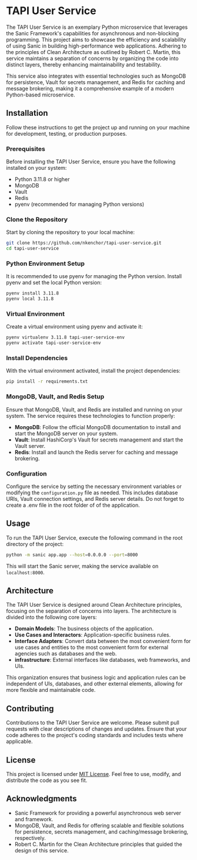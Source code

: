 # TAPI User Service

The TAPI User Service is an exemplary Python microservice that leverages the Sanic Framework's capabilities for asynchronous and non-blocking programming. This project aims to showcase the efficiency and scalability of using Sanic in building high-performance web applications. Adhering to the principles of Clean Architecture as outlined by Robert C. Martin, this service maintains a separation of concerns by organizing the code into distinct layers, thereby enhancing maintainability and testability.

This service also integrates with essential technologies such as MongoDB for persistence, Vault for secrets management, and Redis for caching and message brokering, making it a comprehensive example of a modern Python-based microservice.

## Installation

Follow these instructions to get the project up and running on your machine for development, testing, or production purposes.

### Prerequisites

Before installing the TAPI User Service, ensure you have the following installed on your system:

- Python 3.11.8 or higher
- MongoDB
- Vault
- Redis
- pyenv (recommended for managing Python versions)

### Clone the Repository

Start by cloning the repository to your local machine:

```bash
git clone https://github.com/nkenchor/tapi-user-service.git
cd tapi-user-service
```

### Python Environment Setup

It is recommended to use pyenv for managing the Python version. Install pyenv and set the local Python version:

```bash
pyenv install 3.11.8
pyenv local 3.11.8
```

### Virtual Environment

Create a virtual environment using pyenv and activate it:

```bash
pyenv virtualenv 3.11.8 tapi-user-service-env
pyenv activate tapi-user-service-env
```

### Install Dependencies

With the virtual environment activated, install the project dependencies:

```bash
pip install -r requirements.txt
```

### MongoDB, Vault, and Redis Setup

Ensure that MongoDB, Vault, and Redis are installed and running on your system. The service requires these technologies to function properly:

- **MongoDB**: Follow the official MongoDB documentation to install and start the MongoDB server on your system.
- **Vault**: Install HashiCorp's Vault for secrets management and start the Vault server.
- **Redis**: Install and launch the Redis server for caching and message brokering.

### Configuration

Configure the service by setting the necessary environment variables or modifying the `configuration.py` file as needed. This includes database URIs, Vault connection settings, and Redis server details. Do not forget to create a .env file in the root folder of of the application.

## Usage

To run the TAPI User Service, execute the following command in the root directory of the project:

```bash
python -m sanic app.app --host=0.0.0.0 --port=8000
```

This will start the Sanic server, making the service available on `localhost:8000`.

## Architecture

The TAPI User Service is designed around Clean Architecture principles, focusing on the separation of concerns into layers. The architecture is divided into the following core layers:

- **Domain Models**: The business objects of the application.
- **Use Cases and Interactors**: Application-specific business rules.
- **Interface Adapters**: Convert data between the most convenient form for use cases and entities to the most convenient form for external agencies such as databases and the web.
- **infrastructure**: External interfaces like databases, web frameworks, and UIs.

This organization ensures that business logic and application rules can be independent of UIs, databases, and other external elements, allowing for more flexible and maintainable code.

## Contributing

Contributions to the TAPI User Service are welcome. Please submit pull requests with clear descriptions of changes and updates. Ensure that your code adheres to the project's coding standards and includes tests where applicable.

## License

This project is licensed under [MIT License](LICENSE.md). Feel free to use, modify, and distribute the code as you see fit.

## Acknowledgments

- Sanic Framework for providing a powerful asynchronous web server and framework.
- MongoDB, Vault, and Redis for offering scalable and flexible solutions for persistence, secrets management, and caching/message brokering, respectively.
- Robert C. Martin for the Clean Architecture principles that guided the design of this service.